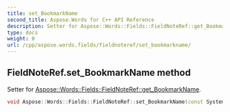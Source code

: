 ```yaml
---
title: set_BookmarkName
second_title: Aspose.Words for C++ API Reference
description: Setter for Aspose::Words::Fields::FieldNoteRef::get_BookmarkName. 
type: docs
weight: 0
url: /cpp/aspose.words.fields/fieldnoteref/set_bookmarkname/
---
```

## FieldNoteRef.set_BookmarkName method


Setter for [Aspose::Words::Fields::FieldNoteRef::get_BookmarkName](./get_bookmarkname/).

```cpp
void Aspose::Words::Fields::FieldNoteRef::set_BookmarkName(const System::String &value)
```


